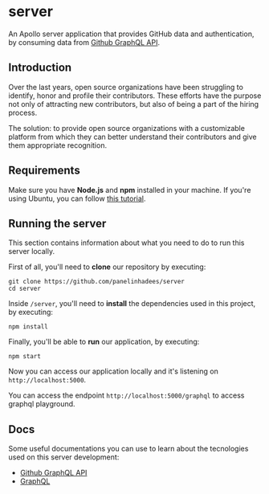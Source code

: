 # server
An Apollo server application that provides GitHub data and authentication, by consuming data from [Github GraphQL API](https://developer.github.com/v4/).

## Introduction

Over the last years, open source organizations have been struggling to identify, honor and profile their contributors. These efforts have the purpose not only of attracting new contributors, but also of being a part of the hiring process.

The solution: to provide open source organizations with a customizable platform from which they can better understand their contributors and give them appropriate recognition.

## Requirements
Make sure you have **Node.js** and **npm** installed in your machine. If you're using Ubuntu, you can follow [this tutorial](https://linuxize.com/post/how-to-install-node-js-on-ubuntu-18.04/).

## Running the server
This section contains information about what you need to do to run this server locally.

First of all, you'll need to **clone** our repository by executing:

```
git clone https://github.com/panelinhadees/server
cd server
```

Inside `/server`, you'll need to **install** the dependencies used in this project, by executing:

```
npm install
```

Finally, you'll be able to **run** our application, by executing:

```
npm start
```

Now you can access our application locally and it's listening on `http://localhost:5000`.

You can access the endpoint `http://localhost:5000/graphql` to access graphql playground.

## Docs

Some useful documentations you can use to learn about the tecnologies used on this server development:
- [Github GraphQL API](https://developer.github.com/v4/)
- [GraphQL](https://graphql.org/code/)